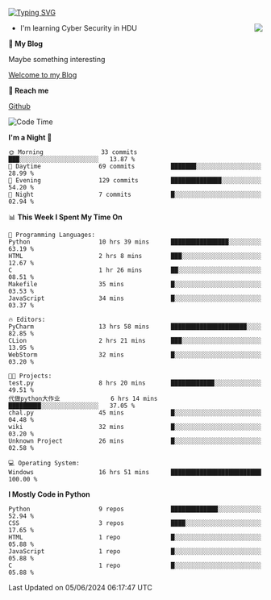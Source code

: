 [![Typing SVG](https://readme-typing-svg.herokuapp.com?font=Fira+Code&pause=1000&random=false&width=450&height=60&lines=Hello+%F0%9F%91%8B%F0%9F%8F%BB;I'm+JBNRZ)](https://git.io/typing-svg)

<a href="#">
  <img align="right" src="https://github-readme-stats.vercel.app/api?username=JBNRZ&show_icons=true&bg_color=15,f2f7fd,E0EAFC" />
</a>

- I'm learning Cyber Security in HDU

 **🌱 My Blog**

Maybe something interesting

[Welcome to my Blog](https://jbnrz.com.cn/)

 **💬 Reach me** 

[Github](https://github.com/JBNRZ)


<!--START_SECTION:waka-->
![Code Time](http://img.shields.io/badge/Code%20Time-526%20hrs%203%20mins-blue)

**I'm a Night 🦉** 

```text
🌞 Morning                33 commits          ███░░░░░░░░░░░░░░░░░░░░░░   13.87 % 
🌆 Daytime                69 commits          ███████░░░░░░░░░░░░░░░░░░   28.99 % 
🌃 Evening                129 commits         ██████████████░░░░░░░░░░░   54.20 % 
🌙 Night                  7 commits           █░░░░░░░░░░░░░░░░░░░░░░░░   02.94 % 
```


📊 **This Week I Spent My Time On** 

```text
💬 Programming Languages: 
Python                   10 hrs 39 mins      ████████████████░░░░░░░░░   63.19 % 
HTML                     2 hrs 8 mins        ███░░░░░░░░░░░░░░░░░░░░░░   12.67 % 
C                        1 hr 26 mins        ██░░░░░░░░░░░░░░░░░░░░░░░   08.51 % 
Makefile                 35 mins             █░░░░░░░░░░░░░░░░░░░░░░░░   03.53 % 
JavaScript               34 mins             █░░░░░░░░░░░░░░░░░░░░░░░░   03.37 % 

🔥 Editors: 
PyCharm                  13 hrs 58 mins      █████████████████████░░░░   82.85 % 
CLion                    2 hrs 21 mins       ███░░░░░░░░░░░░░░░░░░░░░░   13.95 % 
WebStorm                 32 mins             █░░░░░░░░░░░░░░░░░░░░░░░░   03.20 % 

🐱‍💻 Projects: 
test.py                  8 hrs 20 mins       ████████████░░░░░░░░░░░░░   49.51 % 
代做python大作业              6 hrs 14 mins       █████████░░░░░░░░░░░░░░░░   37.05 % 
chal.py                  45 mins             █░░░░░░░░░░░░░░░░░░░░░░░░   04.48 % 
wiki                     32 mins             █░░░░░░░░░░░░░░░░░░░░░░░░   03.20 % 
Unknown Project          26 mins             █░░░░░░░░░░░░░░░░░░░░░░░░   02.58 % 

💻 Operating System: 
Windows                  16 hrs 51 mins      █████████████████████████   100.00 % 
```

**I Mostly Code in Python** 

```text
Python                   9 repos             █████████████░░░░░░░░░░░░   52.94 % 
CSS                      3 repos             ████░░░░░░░░░░░░░░░░░░░░░   17.65 % 
HTML                     1 repo              █░░░░░░░░░░░░░░░░░░░░░░░░   05.88 % 
JavaScript               1 repo              █░░░░░░░░░░░░░░░░░░░░░░░░   05.88 % 
C                        1 repo              █░░░░░░░░░░░░░░░░░░░░░░░░   05.88 % 
```




 Last Updated on 05/06/2024 06:17:47 UTC
<!--END_SECTION:waka-->
